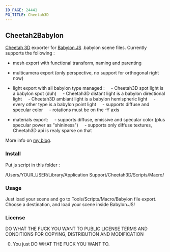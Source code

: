 ```yaml
---
ID_PAGE: 24441
PG_TITLE: Cheetah3D
---
```

## Cheetah2Babylon

[Cheetah 3D](http://www.cheetah3d.com/) exporter for [Babylon.JS](http://babylonjs.com/) .babylon scene files. Currently supports the following :

- mesh export with functional transform, naming and parenting
- multicamera export (only perspective, no support for orthogonal right now)
- light export with all babylon type managed :
&nbsp;&nbsp; &nbsp;- Cheetah3D spot light is a babylon spot (duh)
&nbsp;&nbsp; &nbsp;- Cheetah3D distant light is a babylon directional light
&nbsp;&nbsp; &nbsp;- Cheetah3D ambiant light is a babylon hemispheric light
&nbsp;&nbsp; &nbsp;- every other type is a babylon point light
&nbsp;&nbsp; &nbsp;- supports diffuse and specular color
&nbsp;&nbsp; &nbsp;- rotations must be on the -Y axis

- materials export:
&nbsp;&nbsp; &nbsp;- supports diffuse, emissive and specular color (plus specular power as "shininess")
&nbsp;&nbsp; &nbsp;- supports only diffuse textures, Cheetah3D api is realy sparse on that

More info on [my blog](http://cubeslam.net/).

### [](https://github.com/BabylonJS/Babylon.js/tree/master/Exporters/Cheetah3d#install)Install

Put js script in this folder :

/Users/YOUR_USER/Library/Application Support/Cheetah3D/Scripts/Macro/

### [](https://github.com/BabylonJS/Babylon.js/tree/master/Exporters/Cheetah3d#usage)Usage

Just load your scene and go to Tools/Scripts/Macro/Babylon file export. Choose a destination, and load your scene inside Babylon.JS!

### [](https://github.com/BabylonJS/Babylon.js/tree/master/Exporters/Cheetah3d#license)License

DO WHAT THE FUCK YOU WANT TO PUBLIC LICENSE
TERMS AND CONDITIONS FOR COPYING, DISTRIBUTION AND MODIFICATION

0. You just DO WHAT THE FUCK YOU WANT TO.